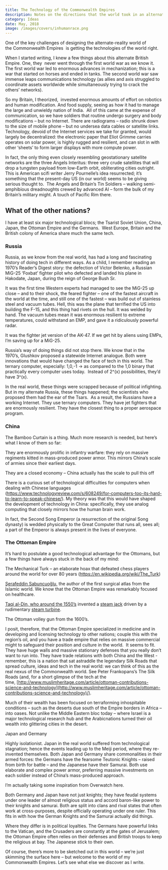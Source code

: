 ```yaml
---
title: The Technology of the Commonwealth Empires
description: Notes on the directions that the world took in an alternate future
category: Ideas
date: May, 2018
image: /images/covers/inhumanrace.png
---
```




One of the key challenges of designing the alternate-reality world of the Commonwealth Empires  is getting the technologies of the world right.

When I started writing, I knew a few things about this alternate British Empire. One, they  never went through the first world war as we know it. The first world war led to enormous advances in mechanization; this is a war that started on horses and ended in tanks. The second world war saw immense leaps communications technology (as allies and axis struggled to coordinate assets worldwide while simultaneously trying to crack the others’ networks).

So my Britain, I theorized,  invested enormous amounts of effort on robotics and human modification. And food supply, seeing as how it had to manage the large and unwieldy nation of India.  All of this came at the expense of communication, so we have soldiers that routine undergo surgery and body modifications – but no Internet. There are radiograms – radio shrunk down to the size of mobile phone – but no undersea data cables or satellite links. Technology, devoid of the Internet services we take for granted, would largely be decentralized: the electronic paper that Eliot Grimme carries operates on solar power, is highly rugged and resilient, and can slot in with other ‘sheets’ to form larger displays with more compute power.

In fact, the only thing even closely resembling geostationary satellite networks are the three Angels Interitus: three very crude satellites that will drop a tungsten payload from low-Earth orbit, obliterating cities outright. This is American scifi writer Jerry Pournelle’s idea resurrected; it’s something that the present-day US (in our world) seems to be giving serious thought to.  The Angels and Britain’s Tin Soldiers – walking semi-amphibious dreadnoughts crewed by advanced AI – form the bulk of my Britain’s military might. A touch of Pacific Rim there.


## What of the other nations?

I have at least six major technological blocs; the Tsarist Soviet Union, China, Japan, the Ottoman Empire and the Germans.  West Europe, Britain and the British colony of America share much the same tech.

### Russia

Russia, as we know from the real world, has had a long and fascinating history of doing tech in different ways. As a child, I remember reading an 1970’s Reader’s Digest story: the defection of Victor Belenko, a Russian MiG-25 ‘Foxbat’ fighter pilot who defected and landed his plane in Hakodate, Japan, during the reign of George Bush Sr.

It was the first time Western experts had managed to see the MiG-25 up close – and to their shock, the feared fighter – one of the fastest aircraft in the world at the time, and still one of the fastest – was build out of stainless steel and vacuum tubes. Hell, this was the plane that terrified the US into building the F-15, and this thing had rivets on the hull. It was welded by hand. The vacuum tubes mean it was enormous resilient to extreme temperatures, could withstand an EMP, and gave it a ridiculously powerful radar.

It was the fighter jet version of the AK-47. If we get hit by aliens using EMPs, I’m saving up for a MiG-25.

Russia’s way of doing things did not stop there. We know that in the 1970’s, Glushkov proposed a statewide Internet analogue. Both were innovations that would have changed the face of tech in this world. The ternary computer, especially: 1,0,-1 -> as compared to the 1,0 binary that practically every computer uses today.  Instead of 2^(x) possibilities, they’d have 3^(x).

In the real world, these things were scrapped because of political infighting. But in my alternate Russia, these things happened; the scientists who proposed them had the ear of the Tsars.  As a result, the Russians have a working Internet. They use ternary computers. They have jet fighters that are enormously resilient. They have the closest thing to a proper aerospace program.

### China

The Bamboo Curtain is a thing. Much more research is needed, but here’s what I know of them so far:

They are enormously prolific in infantry warfare: they rely on massive regiments kitted in mass-produced power armor. This mirrors China’s scale of armies since their earliest days.

They are a closed economy – China actually has the scale to pull this off

There is a curious set of technological difficulties for computers when dealing with Chinese languages (https://www.technologyreview.com/s/608249/for-computers-too-its-hard-to-learn-to-speak-chinese/). My theory was that this would have shaped the development of technology in China: specifically, they use analog computing that closely mirrors how the human brain work.

In fact, the Second Song Emperor (a resurrection of the original Song dynasty) is wedded physically to the Great Computer that runs all, sees all; a part of the Emperor is always present in the lives of everyone.

### The Ottoman Empire

It’s hard to postulate a good technological advantage for the Ottomans, but a few things have always stuck in the back of my mind:

The Mechanical Turk – an elaborate hoax that defeated chess players around the world for over 80 years (https://en.wikipedia.org/wiki/The_Turk)

[Şerafeddin Sabuncuoğlu,](https://en.wikipedia.org/wiki/%C5%9Eerafeddin_Sabuncuo%C4%9Flu) the author of the first surgical atlas from the Islamic world. We know that the Ottoman Empire was remarkably focused on healthcare.

[Taqi al-Din, who around the 1550’s](https://en.wikipedia.org/wiki/Taqi_al-Din_Muhammad_ibn_Ma%27ruf) invented a [steam jack](https://en.wikipedia.org/wiki/Steam_jack) driven by a rudimentary [steam turbine](https://en.wikipedia.org/wiki/Steam_turbine).

The Ottoman volley gun from the 1600’s.

I posit, therefore, that the Ottoman Empire specialized in medicine and in developing and licensing technology to other nations; couple this with the region’s oil, and you have a trade empire that relies on massive commercial might to safeguard their position and culture in the world.  It seems to fit. They have huge walls and massive stationary defenses that you really don’t want to run into. They have trade relations with both China and the West -remember, this is a nation that sat astraddle the legendary Silk Roads that spread culture, ideas and tech in the real world: we can think of this as the real nexus of the Commonwealth world. See Peter Frankopans’s The Silk Roads (and, for a short glimpse of the tech at the time, [http://www.muslimheritage.com/article/ottoman-contributions-science-and-technology](http://www.muslimheritage.com/article/ottoman-contributions-science-and-technology)/).

Much of their wealth has been focused on terraforming inhospitable conditions – such as the deserts due south of the Empire borders in Africa – into oases. Not unlike the Middle Eastern bloc today – where Israel is a major technological research hub and the Arabicnations turned their oil wealth into glittering cities in the desert.

Japan and Germany

Highly isolationist. Japan in the real world suffered from technological stagnation; hence the events leading up to the Meiji period, where they re-invented themselves. Both Japan and Germany share commonalities in their armed forces: the Germans have the fearsome Teutonic Knights – raised from birth for battle – and the Japanese have their Samurai. Both use elaborate and complex power armor, preferring massive investments on each soldier instead of China’s mass-produced approach.

I’m actually taking some inspiration from Overwatch here.

Both Germany and Japan have not just knights; they have feudal systems under one leader of almost religious status and accord baron-like power to their knights and samurai. Both are split into clans and rival states that often work at cross-purposes, despite officially operating under one ruler. This fits in with how the German Knights and the Samurai actually did things.

Where they differ is in political loyalties. The Germans have powerful links to the Vatican, and the Crusaders are constantly at the gates of Jerusalem; the Ottoman Empire often relies on their defenses and British troops to keep the religious at bay. The Japanese stick to their own.

Of course, there’s more to be sketched out in this world – we’re just skimming the surface here – but welcome to the world of my Commonwealth Empires. Let’s see what else we discover as I write.
